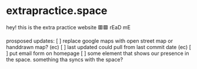 # extrapractice.space

hey! this is the extra practice website 🟥🟩 rEaD mE

prosposed updates:
[ ] replace google maps with open street map or handdrawn map? (ec)
[ ] last updated could pull from last commit date (ec)
[ ] put email form on homepage
[ ] some element that shows our presence in the space. something tha syncs with the space?

